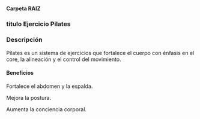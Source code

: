 #### Carpeta RAIZ 

### titulo Ejercicio Pilates


### Descripción
Pilates es un sistema de ejercicios que fortalece el cuerpo con énfasis en el core, la alineación y el control del movimiento.

#### Beneficios
Fortalece el abdomen y la espalda.

Mejora la postura.

Aumenta la conciencia corporal.

